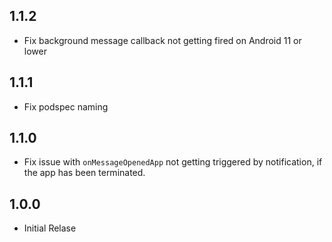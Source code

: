 ## 1.1.2

- Fix background message callback not getting fired on Android 11 or lower

## 1.1.1

- Fix podspec naming

## 1.1.0

- Fix issue with `onMessageOpenedApp` not getting triggered by notification, if the app has been terminated.

## 1.0.0

- Initial Relase
